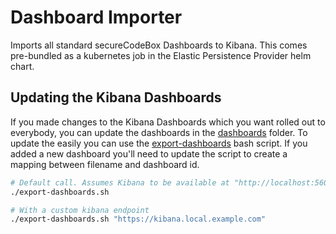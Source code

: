 <!--
SPDX-FileCopyrightText: 2021 iteratec GmbH

SPDX-License-Identifier: Apache-2.0
-->

# Dashboard Importer

Imports all standard secureCodeBox Dashboards to Kibana.
This comes pre-bundled as a kubernetes job in the Elastic Persistence Provider helm chart.

## Updating the Kibana Dashboards

If you made changes to the Kibana Dashboards which you want rolled out to everybody, you can update the dashboards in the [dashboards](./dashboards/) folder. To update the easily you can use the [export-dashboards](./export-dashboards.sh) bash script. If you added a new dashboard you'll need to update the script to create a mapping between filename and dashboard id.

```bash
# Default call. Assumes Kibana to be available at "http://localhost:5601"
./export-dashboards.sh

# With a custom kibana endpoint
./export-dashboards.sh "https://kibana.local.example.com"
```
